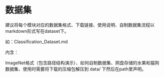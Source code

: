 # 数据集
建议将每个模块对应的数据集格式、下载链接、使用说明、自制数据集流程以markdown形式写在dataset下。

如：Classification_Dataset.md

内含：

ImageNet格式（包含路径结构演示）、如何自制数据集、网盘存储的水果和猫狗数据集、使用时需要将下载的压缩包解压到 data/ 下然后在path里声明。
